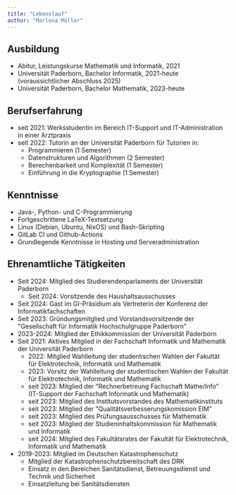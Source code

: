 ```yaml
---
title: "Lebenslauf"
author: "Marlena Müller"
---
```


## Ausbildung

* Abitur, Leistungskurse Mathematik und Informatik, 2021
* Universität Paderborn, Bachelor Informatik, 2021-heute (voraussichtlicher Abschluss 2025)
* Universität Paderborn, Bachelor Mathematik, 2023-heute

## Berufserfahrung

* seit 2021: Werksstudentin im Bereich IT-Support und IT-Administration in einer Arztpraxis
* seit 2022: Tutorin an der Universität Paderborn für Tutorien in:
  * Programmieren (1 Semester)
  * Datenstrukturen und Algorithmen (2 Semester)
  * Berechenbarkeit und Komplexität (1 Semester)
  * Einführung in die Kryptographie (1 Semester)

## Kenntnisse

* Java-, Python- und C-Programmierung
* Fortgeschrittene LaTeX-Textsetzung
* Linux (Debian, Ubuntu, NixOS) und Bash-Skripting
* GitLab CI und Github-Actions
* Grundlegende Kenntnisse in Hosting und Serveradministration
  
## Ehrenamtliche Tätigkeiten

* Seit 2024: Mitglied des Studierendenparlaments der Universität Paderborn
  * Seit 2024: Vorsitzende des Haushaltsausschusses
* Seit 2024: Gast im GI-Präsidium als Vertreterin der Konferenz der Informatikfachschaften
* Seit 2023: Gründungsmitglied und Vorstandsvorsitzende der "Gesellschaft für Informatik Hochschulgruppe Paderborn"
* 2023-2024: Mitglied der Ethikkommission der Universität Paderborn
* Seit 2021: Aktives Mitglied in der Fachschaft Informatik und Mathematik der Universität Paderborn
  * 2022: Mitglied Wahlleitung der studentischen Wahlen der Fakultät für Elektrotechnik, Informatik und Mathematik
  * 2023: Vorsitz der Wahlleitung der studentischen Wahlen der Fakultät für Elektrotechnik, Informatik und Mathematik
  * seit 2023: Mitglied der "Rechnerbetreung Fachschaft Mathe/Info" (IT-Support der Fachschaft Informatik und Mathematik)
  * seit 2023: Mitglied des Institutsvorstandes des Mathematikinstituts
  * seit 2023: Mitglied der "Qualitätsverbesserungskomission EIM"
  * seit 2023: Mitglied des Prüfungsausschusses für Mathematik
  * seit 2023: Mitglied der Studieninhaltskommission für Mathematik und Informatik
  * seit 2024: Mitglied des Fakultätsrates der Fakultät für Elektrotechnik, Informatik und Mathematik
* 2019-2023: Mitglied im Deutschen Katastrophenschutz
  * Mitglied der Katastrophenschutzbereitschaft des DRK
  * Einsatz in den Bereichen Sanitätsdienst, Betreuungsdienst und Technik und Sicherheit
  * Einsatzleitung bei Sanitätsdiensten
